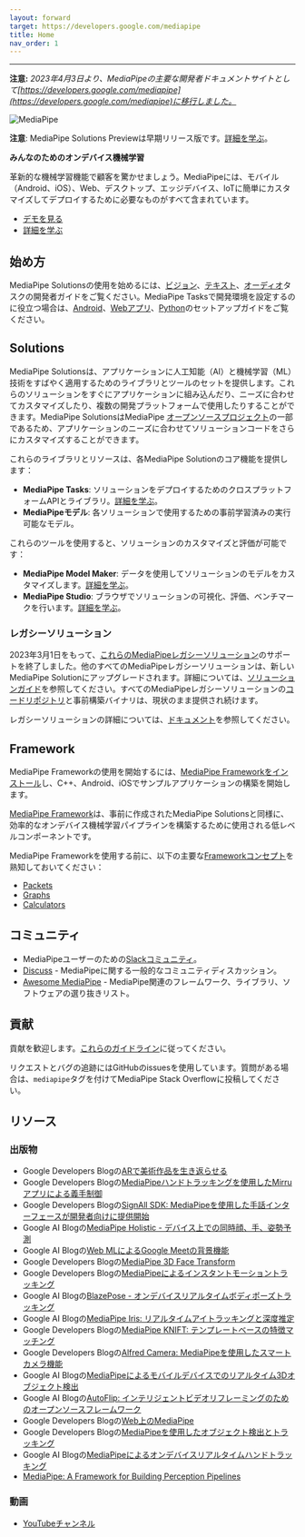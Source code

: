 ```yaml
---
layout: forward
target: https://developers.google.com/mediapipe
title: Home
nav_order: 1
---
```


----

**注意:** *2023年4月3日より、MediaPipeの主要な開発者ドキュメントサイトとして[https://developers.google.com/mediapipe](https://developers.google.com/mediapipe)に移行しました。*

![MediaPipe](https://developers.google.com/static/mediapipe/images/home/hero_01_1920.png)

**注意**: MediaPipe Solutions Previewは早期リリース版です。[詳細を学ぶ](https://developers.google.com/mediapipe/solutions/about#notice)。

**みんなのためのオンデバイス機械学習**

革新的な機械学習機能で顧客を驚かせましょう。MediaPipeには、モバイル（Android、iOS）、Web、デスクトップ、エッジデバイス、IoTに簡単にカスタマイズしてデプロイするために必要なものがすべて含まれています。

*   [デモを見る](https://goo.gle/mediapipe-studio)
*   [詳細を学ぶ](https://developers.google.com/mediapipe/solutions)

## 始め方

MediaPipe Solutionsの使用を始めるには、[ビジョン](https://developers.google.com/mediapipe/solutions/vision/object_detector)、[テキスト](https://developers.google.com/mediapipe/solutions/text/text_classifier)、[オーディオ](https://developers.google.com/mediapipe/solutions/audio/audio_classifier)タスクの開発者ガイドをご覧ください。MediaPipe Tasksで開発環境を設定するのに役立つ場合は、[Android](https://developers.google.com/mediapipe/solutions/setup_android)、[Webアプリ](https://developers.google.com/mediapipe/solutions/setup_web)、[Python](https://developers.google.com/mediapipe/solutions/setup_python)のセットアップガイドをご覧ください。

## Solutions

MediaPipe Solutionsは、アプリケーションに人工知能（AI）と機械学習（ML）技術をすばやく適用するためのライブラリとツールのセットを提供します。これらのソリューションをすぐにアプリケーションに組み込んだり、ニーズに合わせてカスタマイズしたり、複数の開発プラットフォームで使用したりすることができます。MediaPipe SolutionsはMediaPipe [オープンソースプロジェクト](https://github.com/google/mediapipe)の一部であるため、アプリケーションのニーズに合わせてソリューションコードをさらにカスタマイズすることができます。

これらのライブラリとリソースは、各MediaPipe Solutionのコア機能を提供します：

*   **MediaPipe Tasks**: ソリューションをデプロイするためのクロスプラットフォームAPIとライブラリ。[詳細を学ぶ](https://developers.google.com/mediapipe/solutions/tasks)。
*   **MediaPipeモデル**: 各ソリューションで使用するための事前学習済みの実行可能なモデル。

これらのツールを使用すると、ソリューションのカスタマイズと評価が可能です：

*   **MediaPipe Model Maker**: データを使用してソリューションのモデルをカスタマイズします。[詳細を学ぶ](https://developers.google.com/mediapipe/solutions/model_maker)。
*   **MediaPipe Studio**: ブラウザでソリューションの可視化、評価、ベンチマークを行います。[詳細を学ぶ](https://developers.google.com/mediapipe/solutions/studio)。

### レガシーソリューション

2023年3月1日をもって、[これらのMediaPipeレガシーソリューション](https://developers.google.com/mediapipe/solutions/guide#legacy)のサポートを終了しました。他のすべてのMediaPipeレガシーソリューションは、新しいMediaPipe Solutionにアップグレードされます。詳細については、[ソリューションガイド](https://developers.google.com/mediapipe/solutions/guide#legacy)を参照してください。すべてのMediaPipeレガシーソリューションの[コードリポジトリ](https://github.com/google/mediapipe/tree/master/mediapipe)と事前構築バイナリは、現状のまま提供され続けます。

レガシーソリューションの詳細については、[ドキュメント](https://github.com/google/mediapipe/tree/master/docs/solutions)を参照してください。

## Framework

MediaPipe Frameworkの使用を開始するには、[MediaPipe Frameworkをインストール](https://developers.google.com/mediapipe/framework/getting_started/install)し、C++、Android、iOSでサンプルアプリケーションの構築を開始します。

[MediaPipe Framework](https://developers.google.com/mediapipe/framework)は、事前に作成されたMediaPipe Solutionsと同様に、効率的なオンデバイス機械学習パイプラインを構築するために使用される低レベルコンポーネントです。

MediaPipe Frameworkを使用する前に、以下の主要な[Frameworkコンセプト](https://developers.google.com/mediapipe/framework/framework_concepts/overview.md)を熟知しておいてください：

*   [Packets](https://developers.google.com/mediapipe/framework/framework_concepts/packets.md)
*   [Graphs](https://developers.google.com/mediapipe/framework/framework_concepts/graphs.md)
*   [Calculators](https://developers.google.com/mediapipe/framework/framework_concepts/calculators.md)

## コミュニティ

*   MediaPipeユーザーのための[Slackコミュニティ](https://mediapipe.page.link/joinslack)。
*   [Discuss](https://groups.google.com/forum/#!forum/mediapipe) - MediaPipeに関する一般的なコミュニティディスカッション。
*   [Awesome MediaPipe](https://mediapipe.page.link/awesome-mediapipe) - MediaPipe関連のフレームワーク、ライブラリ、ソフトウェアの選り抜きリスト。

## 貢献

貢献を歓迎します。[これらのガイドライン](https://github.com/google/mediapipe/blob/master/CONTRIBUTING.md)に従ってください。

リクエストとバグの追跡にはGitHubのissuesを使用しています。質問がある場合は、`mediapipe`タグを付けてMediaPipe Stack Overflowに投稿してください。

## リソース

### 出版物

*   Google Developers Blogの[ARで美術作品を生き返らせる](https://developers.googleblog.com/2021/07/bringing-artworks-to-life-with-ar.html)
*   Google Developers Blogの[MediaPipeハンドトラッキングを使用したMirruアプリによる義手制御](https://developers.googleblog.com/2021/05/control-your-mirru-prosthesis-with-mediapipe-hand-tracking.html)
*   Google Developers Blogの[SignAll SDK: MediaPipeを使用した手話インターフェースが開発者向けに提供開始](https://developers.googleblog.com/2021/04/signall-sdk-sign-language-interface-using-mediapipe-now-available.html)
*   Google AI Blogの[MediaPipe Holistic - デバイス上での同時顔、手、姿勢予測](https://ai.googleblog.com/2020/12/mediapipe-holistic-simultaneous-face.html)
*   Google AI Blogの[Web MLによるGoogle Meetの背景機能](https://ai.googleblog.com/2020/10/background-features-in-google-meet.html)
*   Google Developers Blogの[MediaPipe 3D Face Transform](https://developers.googleblog.com/2020/09/mediapipe-3d-face-transform.html)
*   Google Developers Blogの[MediaPipeによるインスタントモーショントラッキング](https://developers.googleblog.com/2020/08/instant-motion-tracking-with-mediapipe.html)
*   Google AI Blogの[BlazePose - オンデバイスリアルタイムボディポーズトラッキング](https://ai.googleblog.com/2020/08/on-device-real-time-body-pose-tracking.html)
*   Google AI Blogの[MediaPipe Iris: リアルタイムアイトラッキングと深度推定](https://ai.googleblog.com/2020/08/mediapipe-iris-real-time-iris-tracking.html)
*   Google Developers Blogの[MediaPipe KNIFT: テンプレートベースの特徴マッチング](https://developers.googleblog.com/2020/04/mediapipe-knift-template-based-feature-matching.html)
*   Google Developers Blogの[Alfred Camera: MediaPipeを使用したスマートカメラ機能](https://developers.googleblog.com/2020/03/alfred-camera-smart-camera-features-using-mediapipe.html)
*   Google AI Blogの[MediaPipeによるモバイルデバイスでのリアルタイム3Dオブジェクト検出](https://ai.googleblog.com/2020/03/real-time-3d-object-detection-on-mobile.html)
*   Google AI Blogの[AutoFlip: インテリジェントビデオリフレーミングのためのオープンソースフレームワーク](https://ai.googleblog.com/2020/02/autoflip-open-source-framework-for.html)
*   Google Developers Blogの[Web上のMediaPipe](https://developers.googleblog.com/2020/01/mediapipe-on-web.html)
*   Google Developers Blogの[MediaPipeを使用したオブジェクト検出とトラッキング](https://developers.googleblog.com/2019/12/object-detection-and-tracking-using-mediapipe.html)
*   Google AI Blogの[MediaPipeによるオンデバイスリアルタイムハンドトラッキング](https://ai.googleblog.com/2019/08/on-device-real-time-hand-tracking-with.html)
*   [MediaPipe: A Framework for Building Perception Pipelines](https://arxiv.org/abs/1906.08172)

### 動画

*   [YouTubeチャンネル](https://www.youtube.com/c/MediaPipe)

